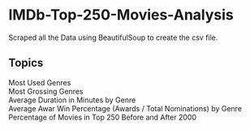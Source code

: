 # IMDb-Top-250-Movies-Analysis
Scraped all the Data using BeautifulSoup to create the csv file.

Topics
------------
Most Used Genres <br />
Most Grossing Genres <br />
Average Duration in Minutes by Genre <br />
Average Awar Win Percentage (Awards / Total Nominations) by Genre <br />
Percentage of Movies in Top 250 Before and After 2000
